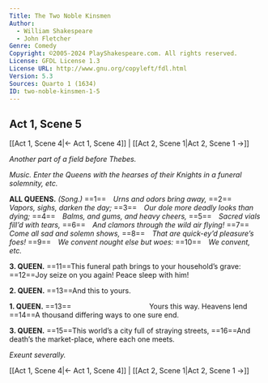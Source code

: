 ```yaml
---
Title: The Two Noble Kinsmen
Author: 
  - William Shakespeare
  - John Fletcher
Genre: Comedy
Copyright: ©2005-2024 PlayShakespeare.com. All rights reserved.
License: GFDL License 1.3
License URL: http://www.gnu.org/copyleft/fdl.html
Version: 5.3
Sources: Quarto 1 (1634)
ID: two-noble-kinsmen-1-5
---
```


## Act 1, Scene 5
[[Act 1, Scene 4|← Act 1, Scene 4]] | [[Act 2, Scene 1|Act 2, Scene 1 →]]

*Another part of a field before Thebes.*

*Music. Enter the Queens with the hearses of their Knights in a funeral solemnity, etc.*

**ALL QUEENS.**
*(Song.)*
==1== *Urns and odors bring away,*
==2== *Vapors, sighs, darken the day;*
==3== *Our dole more deadly looks than dying;*
==4== *Balms, and gums, and heavy cheers,*
==5== *Sacred vials fill’d with tears,*
==6== *And clamors through the wild air flying!*
==7== *Come all sad and solemn shows,*
==8== *That are quick-ey’d pleasure’s foes!*
==9== *We convent nought else but woes:*
==10== *We convent, etc.*

**3. QUEEN.**
==11==This funeral path brings to your household’s grave:
==12==Joy seize on you again! Peace sleep with him!

**2. QUEEN.**
==13==And this to yours.

**1. QUEEN.**
==13==           Yours this way. Heavens lend
==14==A thousand differing ways to one sure end.

**3. QUEEN.**
==15==This world’s a city full of straying streets,
==16==And death’s the market-place, where each one meets.

*Exeunt severally.*

[[Act 1, Scene 4|← Act 1, Scene 4]] | [[Act 2, Scene 1|Act 2, Scene 1 →]]